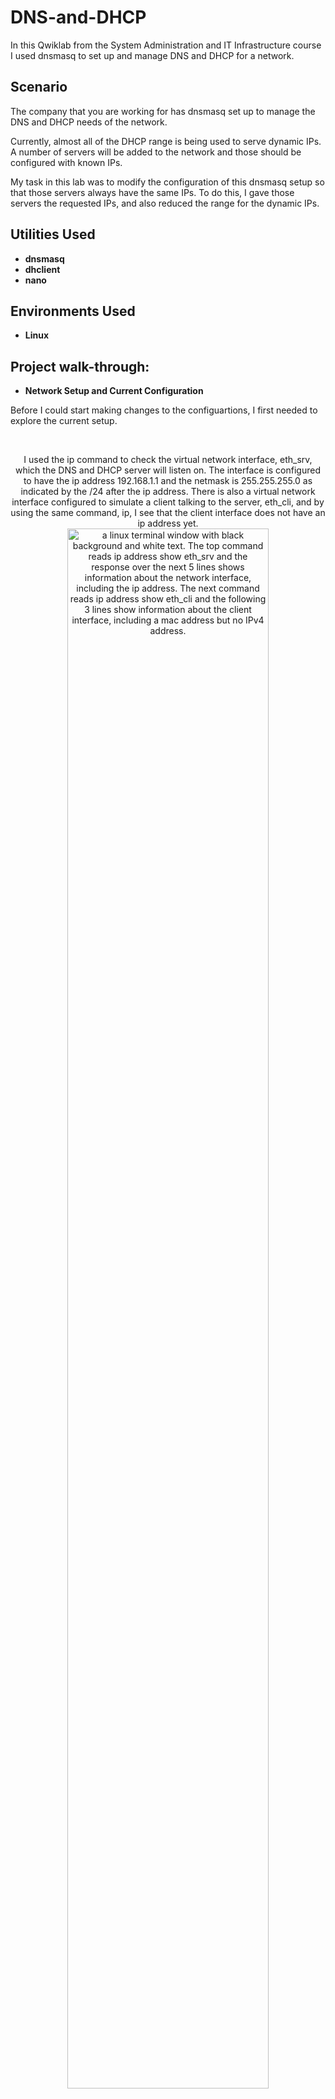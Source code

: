 # DNS-and-DHCP
In this Qwiklab from the System Administration and IT Infrastructure course I used dnsmasq to set up and manage DNS and DHCP for a network.

<h2>Scenario</h2>
The company that you are working for has dnsmasq set up to manage the DNS and DHCP needs of the network.

Currently, almost all of the DHCP range is being used to serve dynamic IPs. A number of servers will be added to the network and those should be configured with known IPs.

My task in this lab was to modify the configuration of this dnsmasq setup so that those servers always have the same IPs. To do this, I gave those servers the requested IPs, and also reduced the range for the dynamic IPs.

<h2>Utilities Used</h2>

- <b>dnsmasq </b>
- <b>dhclient </b>
- <b>nano </b>

<h2>Environments Used </h2>

- <b>Linux </b>

<h2>Project walk-through:</h2>

- <b>Network Setup and Current Configuration</b>
<p>Before I could start making changes to the configuartions, I first needed to explore the current setup.</p>
<br>
<p align="center">I used the ip command to check the virtual network interface, eth_srv, which the DNS and DHCP server will listen on. The interface is configured to have the ip address 192.168.1.1 and the netmask is 255.255.255.0 as indicated by the /24 after the ip address. There is also a virtual network interface configured to simulate a client talking to the server, eth_cli, and by using the same command, ip, I see that the client interface does not have an ip address yet.<br/>
  <img src="https://github.com/user-attachments/assets/8f90834f-e302-44cd-8c94-305bc7831da5" width="80%" alt="a linux terminal window with black background and white text. The top command reads ip address show eth_srv and the response over the next 5 lines shows information about the network interface, including the ip address. The next command reads ip address show eth_cli and the following 3 lines show information about the client interface, including a mac address but no IPv4 address."/>
  <br />
  <br />
Next, I used the cat command to print the text of the current dnsmasq configuration file, located at /etc/dnsmasq.d/mycompany.conf, to the terminal so that I could learn what the current settings were. I can see that the interface is defined as eht_srv, and that the bind-interface setting means that dnsmasq will only operate on that interface and ignore any others. I can see that the domain for the network is mycompany.local and that there's additional information in the dhcp-option settings providing clients with the router and the dns server. Lastly, I can see the current range that is being dynamically configured by dhcp as well as the lease time, which is currenlty set to 24 hours.<br />
  <img src="https://github.com/user-attachments/assets/8b29a386-7595-42ce-8430-32bc0e113f77" width="80%" alt="a linux terminal window with black background and white text. The text reads: cat /etc/dnsmasq.d/mycompany.conf This is the interface on which the DCHP server will be listening to. Interface equals eth underscore srv. This tells this dnsmasq to only operate on that interface and not operate on any other interfaces, so that it doesn't interfere with other running dnsmasq processes. bind hyphen interfaces. Domain name that will be sent to the DHCP clients. domain equals my company dot local. Default gateway that will be sent to the DHCP clients. dhcp hyphen option equals option colon router comma 192 dot 168 dot 1 dot 1. DNS servers to announce to the DHCP clients. dhcp hyphen option equals option colon dns hyphen server comma 192 dot 168 dot 1 dot 1. Dynamic range of IPs to use for DHCP and the lease time. dhcp hyphen range equals 192 dot 168 dot 1 dot 2 comma 192 dot 168 dot 1 dot 254 comma 24 h."/>
</p>
<br />
<br />

- <b>Enabling Debug Logging</b>
<p>In order to better understand what is going on and why as I make changes to the configuration, I enabled debug logging.</p>
<br>
<p align="center">First, I queried the status of the dnsmasq service using the command sudo service dnsmasq status. I can see that the service is currently running.<br/>
  <img src="https://github.com/user-attachments/assets/6209e2e9-4362-42b3-92b2-7cc7065d41dc"" width="80%" alt="a linux terminal window with black background and white text. The first line has the command sudo service dnsmasq status. The response reads checking DNS forwarder and DHCP server colon dnsmasq running. Running is in parentheses."/>
  <br />
  <br />
Then, I opened the configuration file for dnsmasq in the nano text editor using the command sudo nano followed by the file path for the configuration file. I edited the file to add the option to log queries, and directed the service where to store the log file.<br />
  <img src="https://github.com/user-attachments/assets/0f177d52-74c2-4a93-94f9-d79b1d1bef78" width="80%" alt="A nano text editor window with black background and white text. The text of the configuration file is the same as was described in the network set up and current configuration section with the exception of the last two lines which read: log hyphen queries and log hyphen facility equals /var/log/dnsmasq.log"/>
  <br />
  <br />
 Finally, I tested that the syntax of the configuration file was correct, using the --test parameter, and after confirming that it was OK, I started the dnsmasq daemon so that it would read the configuration file again.<br />
  <img src="https://github.com/user-attachments/assets/5cee2a53-6e52-4dd9-a532-40b46902c6d1" width="80%" alt="a linux terminal with black background and white text. The first command reads sudo dnsmasq double hyphen test hyphen C /etc/dnsmasq.d/mycompany.conf and the response reads dnsmasq colon syntax check OK. The second command reads sudo service dnsmasq start and the response reads starting DNS forwarder and DHCP server colon dnsmasq."/>
</p>

- <b>Experimenting with DNS queries</b>
<p>I observed how dnsmasq handles DNS queries by using the dig command to request the IP address of certain hostnames.</p>
<br>
<p align="center">First, I queried dnsmasq for the IP address of example.com and specified that I want to use the running machine as the DNS server by using the @localhost parameter. In the answer section I actually got 6 different responses for A records for the domain name.<br/>
  <img src="https://github.com/user-attachments/assets/22116447-cdf4-4ace-be23-21a5ec0dd23c" width="80%" alt="a linux terminal with black background and white text. The command in the top line reads dig example dot com at localhost. The response shows no errors, one query with six answers and then in the bottom answer section lists the A records for example dot com which has 6 IPv4 addresses."/>
  <br />
  <br />
 Then I used the debug logs from dnsmasq to see how dnsmasq handled the query. I used the tail command to print the last few lines of the debug log file to the terminal, and I can see that the local host checked its host file at /etc/hosts for the IP address for example.com and didn't find anything, so it forwarded the request to an external DNS server and received the responses listed in the dnsmasq response. This is normal behavior for a caching DNS service.<br />
  <img src="https://github.com/user-attachments/assets/f18a5689-aeb8-445c-9a67-7d5424ee53df" width="80%" alt="a linux terminal with black background and white text. The command on the first line reads sudo tail /var/log/dnsmasq.log followed by the last 10 lines of the log file. The log entries have the date, May 2, and time, 18:15:18 to 18:16:52, on the left hand side, then the process, dnsmasq, and the process id, 1270, followed by a colon and then the responses. From top to bottom the responses read using nameserver 169 dot 254 dot 169 dot 254 # 53, read /etc/hosts hyphen 7 addresses, query A example dot com from 127 dot 0 dot 0 dot 1, forwarded example dot com to 169 dot 254 dot 169 dot 254, reply example dot com is 23 dot 192 dot 228 dot 80, reply example dot com is 23 dot 192 dot 228 dot 84, reply example dot com is 23 dot 215 dot 0 dot 136, reply example dot com is 23 dot 215 dot 0 dot 138, reply example dot com is 96 dot 7 dot 128 dot 175, reply example dot com is 96 dot 7 dot 128 dot 198"/>
  <br />
  <br />
 I checked the caching ability by running the same query again, and here you can see from the tail of the debug log that this time dnsmasq returned cached addresses for example.com instead of forwarding the request.<br />
  <img src="https://github.com/user-attachments/assets/8410e0a2-f9e8-420b-a0c4-eb2028bf7920" width="80%" alt="a linux terminal with black background and white text. The command in the top line reads dig example dot com at localhost. The response shows no errors, one query with six answers and then in the bottom answer section lists the A records for example dot com which has 6 IPv4 addresses."/>
   <br />
  <img src="https://github.com/user-attachments/assets/a82f0eff-c1ea-4b7c-9c04-c7aa7da655d8" width="80%" alt="a linux terminal with black background and white text. The command on the first line reads sudo tail /var/log/dnsmasq.log followed by the last 10 lines of the log file. In the last 7 lines the query from the dig command can be seen and this time the 6 responses are appended with cached indicating that the response came from the host file."/>
   <br />
  <br />
  I also explored what would happen if I queried for a domain name that doesn't exist. I used the dig command again, this time with the domain example.local. I can see from the response that I get a warning that .local is reserved for multicast DNS and I see that my 1 query received 0 answers. I can further explore this scenario by once again examining the debug log with tail. I see in the last two lines that the query was received and forwarded to the external DNS server and no response was received.<br />
  <img src="https://github.com/user-attachments/assets/866aa6cb-6fd2-434b-aa44-39f0cc961071" width="80%" alt="a linux terminal with black background and white text. The command in the top line reads dig example dot local at localhost. The response contains a warning which reads dot local is reserved for multicast DNS you are currently testing what happens when an mDNS query is leaked to DNS. Bellow the dig response is the command sudo tail /var/log/dnsmasq.log and the last two lines of the log show the query of the A record for example dot local and then the forwarding of that response to the external DNS server."/>
</p>

- <b>Experimenting with a DHCP Client</b>
<p>To better understand how the DHCP configuration is working, I ran dhclient on the eht_cli network interface.</p>
<br>
<p align="center">I ran the DHCP client using verbose mode so that I could see the response and using a debugging script (the -sf flag) so that I could see what information was received from the server instead of modifying the network settings of the machine. I can see in the verbose response how the DHCP server discovered the client, offered the IP address of 192.168.1.148, which was then requested and acknowledged. So now that IP address is bound to the client for 33331 seconds (approximately 9 hours and 26 minutes)<br/>
  <img src="https://github.com/user-attachments/assets/f08ec04a-0c33-44db-8015-fd2b40440968" width="80%" alt="linux terminal with a black background and white text. The command in the first line reads sudo dhclient hyphen i eth underscore cli hyphen v hyphen sf /root/debug_dhcp.sh and the response starts with the copyright from internet systems consortium, then follows with the back and forth of the client and server exchanging the ip address information and then the variables received including the host name and ip address, and lastly a line showing that the ip address is bound to the client and when the address renewal will happen."/>
  <br />
  <br />
  I also checked the debug file dnsmasq and was able to see that the options set in the configuration file were correctly sent to the client. <br />
  <img src="https://github.com/user-attachments/assets/2f8723a2-a47c-4b15-a29e-53e705e68845" width="80%" alt="linux terminal with a black background and white text. The last 5 lines of the debug log file show the dhcp discover on the eth serv followed by the client's mac address, then the offer of the ip address from the server to the client mac address, followed by the request to the server and then the acknowledgement."/>
</p>
<br />
<br />

- <b>Changing the Configuration</b>
<p>For the last step of this lab, after exploring how the DNS and DHCP services are currently set up, I made changes to the configuration file to assign fixed IP addresses to the new servers, leave space to add more servers in the future, and update the dynamic range accordingly.</p>
<br>
<p align="center">Before editing the configuration file, I first stopped the dnsmasq service, then opened the file with the nano text editor. The company wants to add 3 new servers, so I added new dhcp hosts (boxed in green) with their mac address and the fixed IP address intended for them to the configuration file between the assignment of the dynamic range and the debug log options. I also reduced the dynamic IP range to begin at 20 instead of 2 and shortened the lease time from 24 hours to 6 hours (boxed in blue).<br/>
  <img src="https://github.com/user-attachments/assets/3a6efb93-793b-4048-a684-bad8c2da0cad" width="80%" alt="linux terminal with black background and white text. The top command reads sudo service dnsmasq stop. The response reads stopping DNS forwarder and DHCP server colon dnsmasq. The second command reads sudo nano /etc/dnsmasq.d/mycompany.conf"/>
  <br />
  <img src="https://github.com/user-attachments/assets/173a5ad3-5adf-453e-b655-942e79076ea3" width="80%" alt="a nano text editor window with a black background and white text. The configuration file is shown and has changes highlighted by a blue rectangle and a green rectangle. The blue rectangle surrounds the line which reads dhcp hyphen range equals 192 dot 168 dot 1 dot 20 comma 192 dot 168 dot 1 dot 254 comma 6 H. The green rectangle surrounds three lines, each of which follow the format dhcp hyphen host equals then the mac address, each of which start with aa colon bb colon cc colon dd colon ee and differ only in the last two places, which are, from top to bottom, b2, c3, and d4. then there is a comma and the ip address for each server. the ip addresses all start with 192 dot 168 dot 1 and then from top to bottom the last digits are 2, 3, and 4."/>
  <br />
  <br />
Then I verified the configuration file syntax by running the test, and since I got no errors I started the dnsmasq service again.<br />
  <img src="https://github.com/user-attachments/assets/31b8834a-33d2-4f89-a662-99ac548f3aae" width="80%" alt="linux terminal with black background and white text. The first command reads sudo dnsmasq hyphen hyphen test hyphen c /etc/dnsmasq.d/mycompany.conf. The response reads dnsmasq colon syntax check OK. The second command reads sudo service dnsmasq start and the response reads starting DNS forwarder and DHCP server colon dnsmasq."/>
   <br />
  <br />
To test the change of the configuration, I changed the MAC address for the virtual network interface to one of the addresses specified in the configuration file, then I used dhclient again to get the IP address for the client, and I can see that it has the IP address specified in the configuration file for the matching MAC address.<br />
  <img src="https://github.com/user-attachments/assets/7655dbcf-a3c1-473d-a6e0-ae6ed4c0a1f4" width="80%" alt="linux terminal with black background and white text. The top command reads sudo ip link set eth underscore cli address aa colon bb colon cc colon dd colon ee colon c3. The next command reads sudo ip address show eth underscore cli. The response reads eth underscore clie at eth underscore srv colon broadcast comma multicast comma up comma lower underscore up mtu 1500 qdisc noqueue state up group default qlen 1000 link/ether aa colon bb colon cc colon dd colon ee colon c3 brd ff colon ff colon ff colon ff colon ff colon ff"/>
   <br />
  <img src="https://github.com/user-attachments/assets/2e072afe-afc5-4ffc-b947-b9c33e68a958" width="80%" alt="linux terminal with black background and white text. The command at the top reads sudo dhclient hyphen i eth underscore cli hyphen v hyphen sf /root/debug_dhcp.sh. The response starts with a copyright from internet systems consortium followed by the listening and sending interfaces with the MAC address for the client aa colon bb colon cc colon dd colon ee colon c3, then two DHCP requests for the ip address from the previous assignment, followed by a dhcp discover of the client, which is then offered the ip address 192 dot 168 dot 1 dot 3, that exchange is documented and then the variables exchanged are listed ending with the ip address bound and renewal in 8244 seconds."/>
   <br />
  <br />
Finally, I checked the dnsmasq debug logs to see that the client tried to request the previous IP address, but the DHCP server checked the configuration file and the MAC address had a fixed IP address in the configuration, it did not assign the old IP address, then through a DHCP discover the process of binding the fixed IP address took place.<br />
  <img src="https://github.com/user-attachments/assets/354d8046-1315-4a6f-9fd3-3722d8b7b469" width="80%" alt="linux terminal with black background and white text. The top line has the command sudo tail /var/log/dnsmasq.log and the dhcp requests are shown in the lines of the log."/>
</p>

